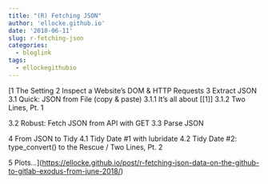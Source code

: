 ```yaml
---
title: "(R) Fetching JSON"
author: 'ellocke.github.io'
date: '2018-06-11'
slug: r-fetching-json
categories:
  - bloglink
tags:
  - ellockegithubio
---
```


[1 The Setting2 Inspect a Website’s DOM & HTTP Requests3 Extract JSON3.1 Quick: JSON from File (copy & paste)3.1.1 It’s all about [[1]]3.1.2 Two Lines, Pt. 13.2 Robust: Fetch JSON from API with GET3.3 Parse JSON4 From JSON to Tidy4.1 Tidy Date #1 with lubridate4.2 Tidy Date #2: type_convert() to the Rescue / Two Lines, Pt. 25 Plots...<click to read more>](https://ellocke.github.io/post/r-fetching-json-data-on-the-github-to-gitlab-exodus-from-june-2018/)

